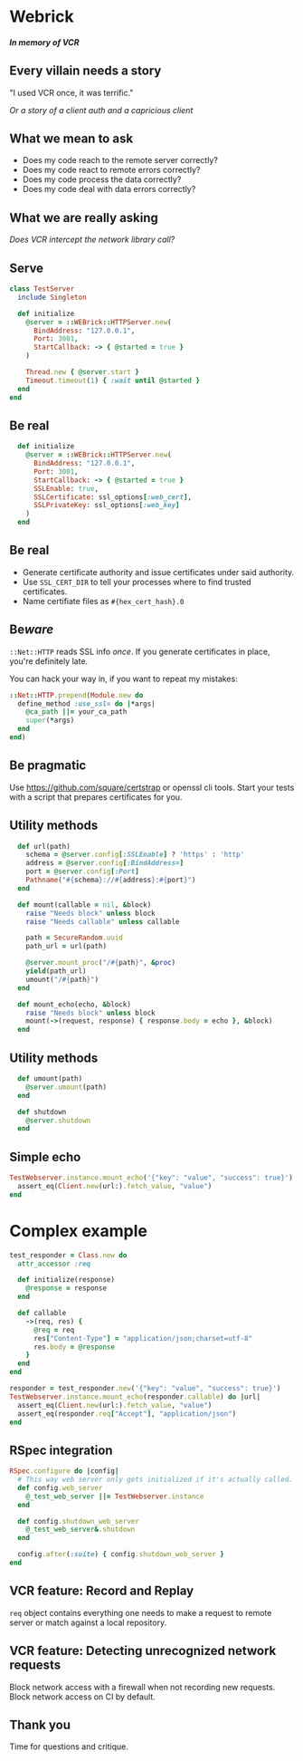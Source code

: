 # Webrick
##### In memory of VCR



## Every villain needs a story

"I used VCR once, it was terrific."

_Or a story of a client auth and a capricious client_



## What we mean to ask

- Does my code reach to the remote server correctly?
- Does my code react to remote errors correctly? <!-- .element: class="fragment" data-fragment-index="1" -->
- Does my code process the data correctly? <!-- .element: class="fragment" data-fragment-index="2" -->
- Does my code deal with data errors correctly? <!-- .element: class="fragment" data-fragment-index="2" -->


## What we are really asking

_Does VCR intercept the network library call?_



## Serve

```ruby
class TestServer
  include Singleton

  def initialize
    @server = ::WEBrick::HTTPServer.new(
      BindAddress: "127.0.0.1",
      Port: 3001,
      StartCallback: -> { @started = true }
    )

    Thread.new { @server.start }
    Timeout.timeout(1) { :wait until @started }
  end
end
```



## Be real

```ruby [6-8]
  def initialize
    @server = ::WEBrick::HTTPServer.new(
      BindAddress: "127.0.0.1",
      Port: 3001,
      StartCallback: -> { @started = true }
      SSLEnable: true,
      SSLCertificate: ssl_options[:web_cert],
      SSLPrivateKey: ssl_options[:web_key]
    )
  end
```


## Be real

- Generate certificate authority and issue certificates under said authority.
- Use `SSL_CERT_DIR` to tell your processes where to find trusted certificates.
- Name certifiate files as `#{hex_cert_hash}.0`


## Be*ware*

`::Net::HTTP` reads SSL info _once_. If you generate certificates in place, you're definitely late.

You can hack your way in, if you want to repeat my mistakes:

```ruby
::Net::HTTP.prepend(Module.new do
  define_method :use_ssl= do |*args|
    @ca_path ||= your_ca_path
    super(*args)
  end
end)
```


## Be pragmatic

Use https://github.com/square/certstrap or openssl cli tools. Start your tests with a script that prepares certificates for you.



## Utility methods

```ruby
  def url(path)
    schema = @server.config[:SSLEnable] ? 'https' : 'http'
    address = @server.config[:BindAddress=]
    port = @server.config[:Port]
    Pathname("#{schema}://#{address}:#{port}")
  end

  def mount(callable = nil, &block)
    raise "Needs block" unless block
    raise "Needs callable" unless callable

    path = SecureRandom.uuid
    path_url = url(path)

    @server.mount_proc("/#{path}", &proc)
    yield(path_url)
    umount("/#{path}")
  end

  def mount_echo(echo, &block)
    raise "Needs block" unless block
    mount(->(request, response) { response.body = echo }, &block)
  end
```


## Utility methods

```ruby
  def umount(path)
    @server.umount(path)
  end

  def shutdown
    @server.shutdown
  end
```



## Simple echo

```ruby
TestWebserver.instance.mount_echo('{"key": "value", "success": true}') do |url|
  assert_eq(Client.new(url:).fetch_value, "value")
end
```



# Complex example

```ruby
test_responder = Class.new do
  attr_accessor :req

  def initialize(response)
    @response = response
  end

  def callable
    ->(req, res) {
      @req = req
      res["Content-Type"] = "application/json;charset=utf-8"
      res.body = @response
    }
  end
end

responder = test_responder.new('{"key": "value", "success": true}')
TestWebserver.instance.mount_echo(responder.callable) do |url|
  assert_eq(Client.new(url:).fetch_value, "value")
  assert_eq(responder.req["Accept"], "application/json")
end
```



## RSpec integration

```ruby
RSpec.configure do |config|
  # This way web server only gets initialized if it's actually called.
  def config.web_server
    @_test_web_server ||= TestWebserver.instance
  end

  def config.shutdown_web_server
    @_test_web_server&.shutdown
  end

  config.after(:suite) { config.shutdown_web_server }
end
```



## VCR feature: Record and Replay

`req` object contains everything one needs to make a request to remote server or match against a local repository.



## VCR feature: Detecting unrecognized network requests

Block network access with a firewall when not recording new requests. Block network access on CI by default.



## Thank you

Time for questions and critique.

